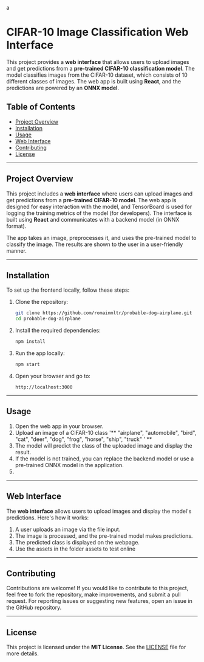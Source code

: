 a
# CIFAR-10 Image Classification Web Interface

This project provides a **web interface** that allows users to upload images and get predictions from a **pre-trained CIFAR-10 classification model**. The model classifies images from the CIFAR-10 dataset, which consists of 10 different classes of images. The web app is built using **React**, and the predictions are powered by an **ONNX model**.

## Table of Contents

- [Project Overview](#project-overview)
- [Installation](#installation)
- [Usage](#usage)
- [Web Interface](#web-interface)
- [Contributing](#contributing)
- [License](#license)

---

## Project Overview

This project includes a **web interface** where users can upload images and get predictions from a **pre-trained CIFAR-10 model**. The web app is designed for easy interaction with the model, and TensorBoard is used for logging the training metrics of the model (for developers). The interface is built using **React** and communicates with a backend model (in ONNX format).

The app takes an image, preprocesses it, and uses the pre-trained model to classify the image. The results are shown to the user in a user-friendly manner.

---

## Installation

To set up the frontend locally, follow these steps:

1. Clone the repository:
    ```bash
    git clone https://github.com/romainmltr/probable-dog-airplane.git
    cd probable-dog-airplane
    ```

2. Install the required dependencies:
    ```bash
    npm install
    ```

3. Run the app locally:
    ```bash
    npm start
    ```

4. Open your browser and go to:
    ```
    http://localhost:3000
    ```

---

## Usage

1. Open the web app in your browser.
2. Upload an image of a CIFAR-10 class '** "airplane", "automobile", "bird", "cat", "deer", "dog", "frog", "horse", "ship", "truck" ' **
3. The model will predict the class of the uploaded image and display the result.
4. If the model is not trained, you can replace the backend model or use a pre-trained ONNX model in the application.
5. 

---

## Web Interface

The **web interface** allows users to upload images and display the model's predictions. Here's how it works:

1. A user uploads an image via the file input.
2. The image is processed, and the pre-trained model makes predictions.
3. The predicted class is displayed on the webpage.
4. Use the assets in the folder assets to test online

---

## Contributing

Contributions are welcome! If you would like to contribute to this project, feel free to fork the repository, make improvements, and submit a pull request. For reporting issues or suggesting new features, open an issue in the GitHub repository.

---

## License

This project is licensed under the **MIT License**. See the [LICENSE](LICENSE) file for more details.
